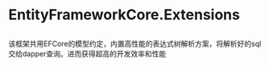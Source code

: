 # EntityFrameworkCore.Extensions

##
  该框架共用EFCore的模型约定，内置高性能的表达式树解析方案，将解析好的sql交给dapper查询。进而获得超高的开发效率和性能
